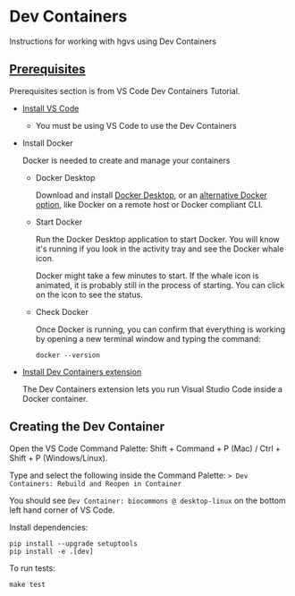 # Dev Containers

Instructions for working with hgvs using Dev Containers

## [Prerequisites](https://code.visualstudio.com/docs/devcontainers/tutorial#_prerequisites)

Prerequisites section is from VS Code Dev Containers Tutorial.

* [Install VS Code](https://code.visualstudio.com/download)

  * You must be using VS Code to use the Dev Containers

* Install Docker

  Docker is needed to create and manage your containers

  * Docker Desktop

    Download and install [Docker Desktop](https://www.docker.com/products/docker-desktop/), or an [alternative Docker option](https://code.visualstudio.com/remote/advancedcontainers/docker-options), like Docker on a remote host or Docker compliant CLI.

  * Start Docker

    Run the Docker Desktop application to start Docker. You will know it's running if you look in the activity tray and see the Docker whale icon.

    Docker might take a few minutes to start. If the whale icon is animated, it is probably still in the process of starting. You can click on the icon to see the status.

  * Check Docker

    Once Docker is running, you can confirm that everything is working by opening a new terminal window and typing the command:

    ```shell
    docker --version
    ```

* [Install Dev Containers extension](vscode:extension/ms-vscode-remote.remote-containers)

  The Dev Containers extension lets you run Visual Studio Code inside a Docker container.

## Creating the Dev Container

Open the VS Code Command Palette: Shift + Command + P (Mac) / Ctrl + Shift + P (Windows/Linux).

Type and select the following inside the Command Palette: `> Dev Containers: Rebuild and Reopen in Container`

You should see `Dev Container: biocommons @ desktop-linux` on the bottom left hand corner of VS Code.

Install dependencies:

```shell
pip install --upgrade setuptools
pip install -e .[dev]
```

To run tests:

```shell
make test
```
